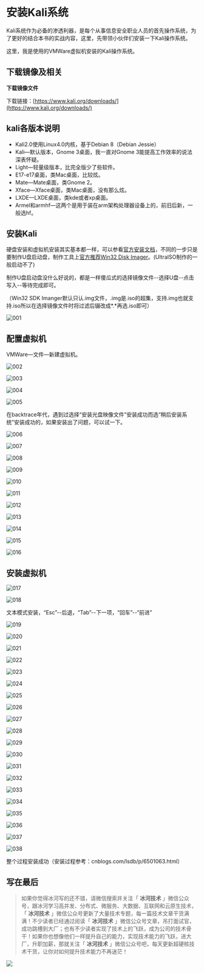 # 安装Kali系统

Kali系统作为必备的渗透利器，是每个从事信息安全职业人员的首先操作系统，为了更好的结合本书的实战内容，这里，先带领小伙伴们安装一下Kali操作系统。

这里，我是使用的VMWare虚拟机安装的Kali操作系统。

## 下载镜像及相关

**下载镜像文件**

下载链接：[https://www.kali.org/downloads/](https://www.kali.org/downloads/)

## kali各版本说明

* Kali2.0使用Linux4.0内核，基于Debian 8（Debian Jessie）
* Kali—默认版本，Gnome 3桌面，我一直对Gnome 3能提高工作效率的说法深表怀疑。
* Light—轻量级版本，比完全版少了些软件。
* E17-e17桌面，类Mac桌面，比较炫。
* Mate—Mate桌面，类Gnome 2。
* Xface—Xface桌面，类Mac桌面，没有那么炫。
* LXDE—LXDE桌面，类kde或者xp桌面。
* Armel和armhf—这两个是用于装在arm架构处理器设备上的，前旧后新，一般选hf。

## 安装Kali

硬盘安装和虚拟机安装其实基本都一样，可以参看[官方安装文档](https://docs.kali.org/installation/kali-linux-hard-disk-install)，不同的一步只是要制作U盘启动盘，制作工具上[官方推荐](https://docs.kali.org/downloading/kali-linux-live-usb-install)[Win32 Disk Imager](https://ncu.dl.sourceforge.net/project/win32diskimager/Archive/win32diskimager-1.0.0-install.exe)。(UltraISO制作的一般启动不了)

制作U盘启动盘没什么好说的，都是一样傻瓜式的选择镜像文件--选择U盘--点击写入--等待完成即可。

（Win32 SDK Imanger默认只认.img文件，.img是.iso的超集，支持.img也就支持.iso所以在选择镜像文件时将过滤后辍改成*.*再选.iso即可）

![001](https://binghe001.github.io/assets/images/hack/2022-04-17-001.png)

## 配置虚拟机

VMWare—文件—新建虚拟机。

![002](https://binghe001.github.io/assets/images/hack/2022-04-17-002.png)



![003](https://binghe001.github.io/assets/images/hack/2022-04-17-003.png)



![004](https://binghe001.github.io/assets/images/hack/2022-04-17-004.png)



![005](https://binghe001.github.io/assets/images/hack/2022-04-17-005.png)



在backtrace年代，遇到过选择“安装光盘映像文件”安装成功而选“稍后安装系统”安装成功的，如果安装出了问题，可以试一下。

![006](https://binghe001.github.io/assets/images/hack/2022-04-17-006.png)



![007](https://binghe001.github.io/assets/images/hack/2022-04-17-007.png)



![008](https://binghe001.github.io/assets/images/hack/2022-04-17-008.png)



![009](https://binghe001.github.io/assets/images/hack/2022-04-17-009.png)



![010](https://binghe001.github.io/assets/images/hack/2022-04-17-010.png)



![011](https://binghe001.github.io/assets/images/hack/2022-04-17-011.png)



![012](https://binghe001.github.io/assets/images/hack/2022-04-17-012.png)



![013](https://binghe001.github.io/assets/images/hack/2022-04-17-013.png)



![014](https://binghe001.github.io/assets/images/hack/2022-04-17-014.png)



![015](https://binghe001.github.io/assets/images/hack/2022-04-17-015.png)



![016](https://binghe001.github.io/assets/images/hack/2022-04-17-016.png)



## 安装虚拟机

![017](https://binghe001.github.io/assets/images/hack/2022-04-17-017.png)



![018](https://binghe001.github.io/assets/images/hack/2022-04-17-018.png)

文本模式安装，“Esc”--后退，“Tab”--下一项，“回车”--“前进”

![019](https://binghe001.github.io/assets/images/hack/2022-04-17-019.png)



![020](https://binghe001.github.io/assets/images/hack/2022-04-17-020.png)



![021](https://binghe001.github.io/assets/images/hack/2022-04-17-021.png)



![022](https://binghe001.github.io/assets/images/hack/2022-04-17-022.png)



![023](https://binghe001.github.io/assets/images/hack/2022-04-17-023.png)



![024](https://binghe001.github.io/assets/images/hack/2022-04-17-024.png)



![025](https://binghe001.github.io/assets/images/hack/2022-04-17-025.png)



![026](https://binghe001.github.io/assets/images/hack/2022-04-17-026.png)



![027](https://binghe001.github.io/assets/images/hack/2022-04-17-027.png)



![028](https://binghe001.github.io/assets/images/hack/2022-04-17-028.png)



![029](https://binghe001.github.io/assets/images/hack/2022-04-17-029.png)



![030](https://binghe001.github.io/assets/images/hack/2022-04-17-030.png)



![031](https://binghe001.github.io/assets/images/hack/2022-04-17-031.png)



![032](https://binghe001.github.io/assets/images/hack/2022-04-17-032.png)



![033](https://binghe001.github.io/assets/images/hack/2022-04-17-033.png)



![034](https://binghe001.github.io/assets/images/hack/2022-04-17-034.png)



![035](https://binghe001.github.io/assets/images/hack/2022-04-17-035.png)



![036](https://binghe001.github.io/assets/images/hack/2022-04-17-036.png)



![037](https://binghe001.github.io/assets/images/hack/2022-04-17-037.png)



![038](https://binghe001.github.io/assets/images/hack/2022-04-17-038.png)

整个过程安装成功（安装过程参考：cnblogs.com/lsdb/p/6501063.html）


## 写在最后

> 如果你觉得冰河写的还不错，请微信搜索并关注「 **冰河技术** 」微信公众号，跟冰河学习高并发、分布式、微服务、大数据、互联网和云原生技术，「 **冰河技术** 」微信公众号更新了大量技术专题，每一篇技术文章干货满满！不少读者已经通过阅读「 **冰河技术** 」微信公众号文章，吊打面试官，成功跳槽到大厂；也有不少读者实现了技术上的飞跃，成为公司的技术骨干！如果你也想像他们一样提升自己的能力，实现技术能力的飞跃，进大厂，升职加薪，那就关注「 **冰河技术** 」微信公众号吧，每天更新超硬核技术干货，让你对如何提升技术能力不再迷茫！


![](https://img-blog.csdnimg.cn/20200906013715889.png)